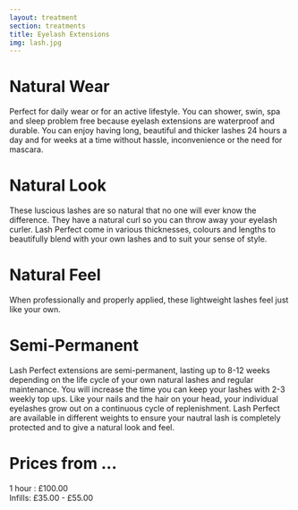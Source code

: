```yaml
---
layout: treatment
section: treatments
title: Eyelash Extensions
img: lash.jpg
---
```


# Natural Wear

Perfect for daily wear or for an active lifestyle. You can shower,
swin, spa and sleep problem free because eyelash extensions are
waterproof and durable. You can enjoy having long, beautiful and
thicker lashes 24 hours a day and for weeks at a time without hassle,
inconvenience or the need for mascara.

# Natural Look

These luscious lashes are so natural that no one will ever know the
difference. They have a natural curl so you can throw away your
eyelash curler. Lash Perfect come in various thicknesses, colours and
lengths to beautifully blend with your own lashes and to suit your
sense of style.

# Natural Feel

When professionally and properly applied, these lightweight lashes
feel just like your own.

# Semi-Permanent

Lash Perfect extensions are semi-permanent, lasting up to 8-12 weeks
depending on the life cycle of your own natural lashes and regular
maintenance. You will increase the time you can keep your lashes with
2-3 weekly top ups. Like your nails and the hair on your head, your
individual eyelashes grow out on a continuous cycle of
replenishment. Lash Perfect are available in different weights to
ensure your nautral lash is completely protected and to give a natural
look and feel.

# Prices from ...
1 hour : £100.00<br/>
Infills: £35.00 - £55.00
